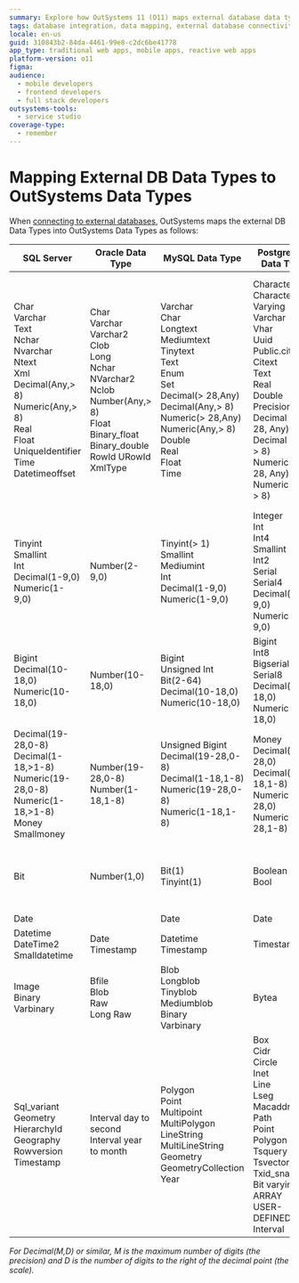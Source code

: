```yaml
---
summary: Explore how OutSystems 11 (O11) maps external database data types to its own data types across various databases.
tags: database integration, data mapping, external database connectivity, data type conversion, cross-platform development
locale: en-us
guid: 310843b2-84da-4461-99e8-c2dc6be41778
app_type: traditional web apps, mobile apps, reactive web apps
platform-version: o11
figma:
audience:
  - mobile developers
  - frontend developers
  - full stack developers
outsystems-tools:
  - service studio
coverage-type:
  - remember
---
```


# Mapping External DB Data Types to OutSystems Data Types

When [connecting to external databases](../../integration-with-systems/external-database/connect-external-db.md), OutSystems maps the external DB Data Types into OutSystems Data Types as follows:

SQL Server  |  Oracle Data Type  |  MySQL Data Type  | PostgreSQL Data Type |  DB2 Data Type  | OutSystems Data Type  
---|---|---|---|---|---  
Char <br/>Varchar <br/>Text <br/>Nchar <br/>Nvarchar <br/>Ntext <br/>Xml <br/>Decimal(Any,> 8) <br/>Numeric(Any,> 8) <br/>Real <br/>Float <br/>UniqueIdentifier <br/>Time <br/>Datetimeoffset  |  Char <br/>Varchar <br/>Varchar2 <br/>Clob <br/>Long <br/>Nchar <br/>NVarchar2 <br/>Nclob <br/>Number(Any,> 8) <br/>Float <br/>Binary\_float <br/>Binary\_double <br/>RowId URowId <br/>XmlType  |  Varchar <br/>Char <br/>Longtext <br/>Mediumtext <br/>Tinytext <br/>Text <br/>Enum <br/>Set <br/>Decimal(> 28,Any) <br/>Decimal(Any,> 8) <br/>Numeric(> 28,Any) <br/>Numeric(Any,> 8) <br/>Double <br/>Real <br/>Float <br/>Time  |  Character <br/>Character Varying <br/>Varchar <br/>Vhar <br/>Uuid <br/>Public.citext <br/>Citext <br/>Text <br/>Real <br/>Double Precision <br/>Decimal (> 28, Any) <br/>Decimal (Any, > 8) <br/>Numeric (> 28, Any) <br/>Numeric (Any, > 8)  | Character <br/>Varchar <br/>Clob <br/>DbClob <br/>Xml <br/>Decimal(> 28,Any) <br/>Decimal(Any,> 8) <br/>Numeric(> 28,Any) <br/>Numeric(Any,> 8) <br/>Float <br/>Real <br/>DecFloat <br/>Double <br/>Time <br/>Nchar <br/>Nvarchar <br/>NClob  |  Text  
Tinyint <br/>Smallint <br/>Int <br/>Decimal(1-9,0) <br/>Numeric(1-9,0)  |  Number(2-9,0)  |  Tinyint(> 1) <br/>Smallint <br/>Mediumint <br/>Int <br/>Decimal(1-9,0) <br/>Numeric(1-9,0)  |  Integer <br/>Int <br/>Int4 <br/>Smallint <br/>Int2 <br/>Serial <br/>Serial4 <br/>Decimal(1-9,0) <br/>Numeric(1-9,0)  |  Integer <br/>Smallint <br/>Decimal(1-9,0) <br/>Numeric(1-9,0)  |  Integer  
Bigint <br/>Decimal(10-18,0) <br/>Numeric(10-18,0)  |  Number(10-18,0)  |  Bigint <br/>Unsigned Int <br/>Bit(2-64) <br/>Decimal(10-18,0) <br/>Numeric(10-18,0)  |  Bigint <br/>Int8 <br/>Bigserial <br/>Serial8 <br/>Decimal(10-18,0) <br/>Numeric(10-18,0) |  Bigint <br/>Decimal(10-18,0) <br/>Numeric(10-18,0)  |  Long Integer  
Decimal(19-28,0-8) <br/>Decimal(1-18,>1-8) <br/>Numeric(19-28,0-8) <br/>Numeric(1-18,>1-8) <br/>Money <br/>Smallmoney  |  Number(19-28,0-8) <br/>Number(1-18,1-8)  |  Unsigned Bigint <br/>Decimal(19-28,0-8) <br/>Decimal(1-18,1-8) <br/>Numeric(19-28,0-8) <br/>Numeric(1-18,1-8)  |  Money <br/>Decimal(19-28,0) <br/>Decimal(1-18,1-8) <br/>Numeric(19-28,0)  <br/>Numeric(1-28,1-8)  |  Decimal(1-18,1-8) <br/>Decimal(19-28,0-8) <br/>Numeric(1-18,1-8) <br/>Numeric(19-28,0-8)  |  Decimal  
Bit  |  Number(1,0)  |  Bit(1) <br/>Tinyint(1)  |  Boolean <br/>Bool  |  SmallInt* <br/>Integer* <br/>Bigint* <br/>* with constraint in (0,1)  |  Boolean   
Date  |  |  Date  |  Date  |  Date  |  Date  
Datetime <br/>DateTime2 <br/>Smalldatetime  |  Date <br/>Timestamp  |  Datetime <br/>Timestamp  |  Timestamp  |  Timestamp  |  DateTime  
Image <br/>Binary <br/>Varbinary  |  Bfile <br/>Blob <br/>Raw <br/>Long Raw  |  Blob <br/>Longblob <br/>Tinyblob <br/>Mediumblob <br/>Binary <br/>Varbinary  |  Bytea  |  Binary <br/>Blob <br/>Char(Bit) <br/>VarChar(Bit) <br/>VarBinary  |  Binary Data  
Sql_variant <br/>Geometry <br/>HierarchyId <br/>Geography <br/>Rowversion <br/>Timestamp  |  Interval day to second <br/>Interval year to month  |  Polygon <br/>Point <br/>Multipoint <br/>MultiPolygon <br/>LineString <br/>MultiLineString <br/>Geometry <br/>GeometryCollection <br/>Year  |  Box <br/>Cidr <br/>Circle <br/>Inet <br/>Line <br/>Lseg <br/>Macaddr <br/>Path <br/>Point <br/>Polygon <br/>Tsquery <br/>Tsvector <br/>Txid_snapshot <br/>Bit varying <br/>ARRAY <br/>USER-DEFINED <br/>Interval  |  Datalink <br/>Graphic <br/>Vargraphic <br/>RowId  |  No mapping available. <br/>The attribute will be marked as "Ignored" in Integration Studio.  
  
_For Decimal(M,D) or similar, M is the maximum number of digits (the precision) and D is the number of digits to the right of the decimal point (the scale)._
